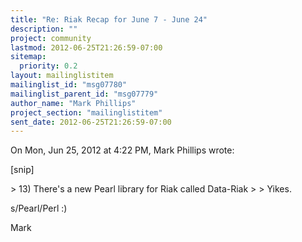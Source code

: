 ```yaml
---
title: "Re: Riak Recap for June 7 - June 24"
description: ""
project: community
lastmod: 2012-06-25T21:26:59-07:00
sitemap:
  priority: 0.2
layout: mailinglistitem
mailinglist_id: "msg07780"
mailinglist_parent_id: "msg07779"
author_name: "Mark Phillips"
project_section: "mailinglistitem"
sent_date: 2012-06-25T21:26:59-07:00
---
```



On Mon, Jun 25, 2012 at 4:22 PM, Mark Phillips  wrote:

 [snip]


&gt; 13) There's a new Pearl library for Riak called Data-Riak
&gt;
&gt;
Yikes.

s/Pearl/Perl :)

Mark
